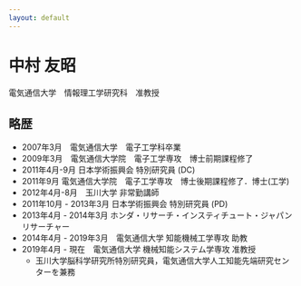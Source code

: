 ```yaml
---
layout: default
---
```


# 中村 友昭

電気通信大学　情報理工学研究科　准教授

## 略歴
- 2007年3月　電気通信大学　電子工学科卒業
- 2009年3月　電気通信大学院　電子工学専攻　博士前期課程修了
- 2011年4月-9月  日本学術振興会 特別研究員 (DC)
- 2011年9月  電気通信大学院　電子工学専攻　博士後期課程修了．博士(工学)
- 2012年4月-8月　玉川大学 非常勤講師
- 2011年10月 - 2013年3月  日本学術振興会 特別研究員 (PD)
- 2013年4月 - 2014年3月 ホンダ・リサーチ・インスティチュート・ジャパン リサーチャー
- 2014年4月 - 2019年3月　電気通信大学 知能機械工学専攻 助教
- 2019年4月 - 現在　電気通信大学 機械知能システム学専攻 准教授
    - 玉川大学脳科学研究所特別研究員，電気通信大学人工知能先端研究センターを兼務
